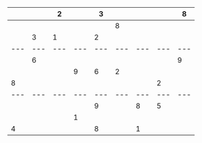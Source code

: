 |   |   | 2 |   | 3 |   |   |   | 8 |
|---|---|---|---|---|---|---|---|---|
|   |   |   |   |   | 8 |   |   |   |
|   | 3 | 1 |   | 2 |   |   |   |   |
|---|---|---|---|---|---|---|---|---|
|   | 6 |   |   |   |   |   |   | 9 |
|   |   |   | 9 | 6 | 2 |   |   |   |
| 8 |   |   |   |   |   |   | 2 |   |
|---|---|---|---|---|---|---|---|---|
|   |   |   |   | 9 |   | 8 | 5 |   |
|   |   |   | 1 |   |   |   |   |   |
| 4 |   |   |   | 8 |   | 1 |   |   |
